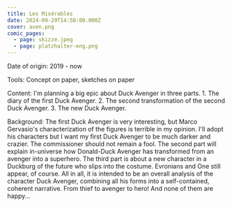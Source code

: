 ```yaml
---
title: Les Misérables
date: 2024-09-29T14:58:00.000Z
cover: aven.png
comic_pages:
  - page: skizze.jpeg
  - page: platzhalter-eng.png
---
```



Date of origin: 2019 - now

Tools: Concept on paper, sketches on paper

Content: I'm planning a big epic about Duck Avenger in three parts. 1. The diary of the first Duck Avenger. 2. The second transformation of the second Duck Avenger. 3. The new Duck Avenger.

Background: The first Duck Avenger is very interesting, but Marco Gervasio's characterization of the figures is terrible in my opinion. I'll adopt his characters but I want my first Duck Avenger to be much darker and crazier. The commissioner should not remain a fool. The second part will explain in-universe how Donald-Duck Avenger has transformed from an avenger into a superhero. The third part is about a new character in a Duckburg of the future who slips into the costume. Evronians and One still appear, of course. All in all, it is intended to be an overall analysis of the character Duck Avenger, combining all his forms into a self-contained, coherent narrative. From thief to avenger to hero! And none of them are happy...
